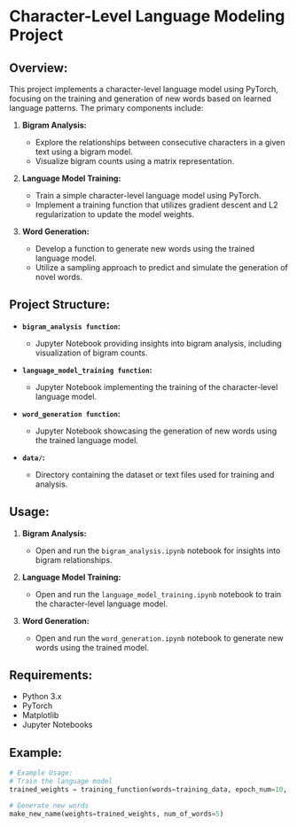 # Character-Level Language Modeling Project

## Overview:

This project implements a character-level language model using PyTorch, focusing on the training and generation of new words based on learned language patterns. The primary components include:

1. **Bigram Analysis:**
    - Explore the relationships between consecutive characters in a given text using a bigram model.
    - Visualize bigram counts using a matrix representation.

2. **Language Model Training:**
    - Train a simple character-level language model using PyTorch.
    - Implement a training function that utilizes gradient descent and L2 regularization to update the model weights.

3. **Word Generation:**
    - Develop a function to generate new words using the trained language model.
    - Utilize a sampling approach to predict and simulate the generation of novel words.

## Project Structure:

- **`bigram_analysis function`:**
    - Jupyter Notebook providing insights into bigram analysis, including visualization of bigram counts.

- **`language_model_training function`:**
    - Jupyter Notebook implementing the training of the character-level language model.

- **`word_generation function`:**
    - Jupyter Notebook showcasing the generation of new words using the trained language model.

- **`data/`:**
    - Directory containing the dataset or text files used for training and analysis.



## Usage:

1. **Bigram Analysis:**
    - Open and run the `bigram_analysis.ipynb` notebook for insights into bigram relationships.

2. **Language Model Training:**
    - Open and run the `language_model_training.ipynb` notebook to train the character-level language model.

3. **Word Generation:**
    - Open and run the `word_generation.ipynb` notebook to generate new words using the trained model.

## Requirements:

- Python 3.x
- PyTorch
- Matplotlib
- Jupyter Notebooks

## Example:

```python
# Example Usage:
# Train the language model
trained_weights = training_function(words=training_data, epoch_num=10, lr=0.001)

# Generate new words
make_new_name(weights=trained_weights, num_of_words=5)
